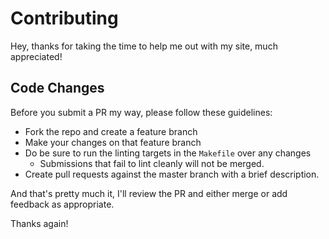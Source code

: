 # Contributing

Hey, thanks for taking the time to help me out with my site, much appreciated!

## Code Changes

Before you submit a PR my way, please follow these guidelines:

* Fork the repo and create a feature branch
* Make your changes on that feature branch
* Do be sure to run the linting targets in the `Makefile` over any changes
  * Submissions that fail to lint cleanly will not be merged.
* Create pull requests against the master branch with a brief description.

And that's pretty much it, I'll review the PR and either merge or add feedback
as appropriate.

Thanks again!
